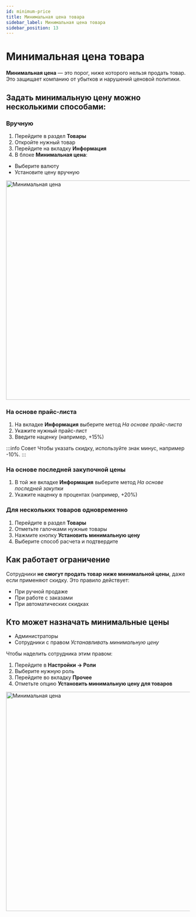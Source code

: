 ```yaml
---
id: minimum-price
title: Минимальная цена товара
sidebar_label: Минимальная цена товара
sidebar_position: 13
---
```


# Минимальная цена товара

**Минимальная цена** — это порог, ниже которого нельзя продать товар. Это защищает компанию от убытков и нарушений ценовой политики.

## Задать минимальную цену можно несколькими способами:

### Вручную
1. Перейдите в раздел **Товары**
2. Откройте нужный товар
3. Перейдите на вкладку **Информация**
4. В блоке **Минимальная цена**:
 - Выберите валюту
 - Установите цену вручную

<img src="/img/knowledge/goods/minimum-price.png" alt="Минимальная цена" width="600" />

### На основе прайс-листа
1. На вкладке **Информация** выберите метод *На основе прайс-листа*
2. Укажите нужный прайс-лист
3. Введите наценку (например, +15%)

:::info Совет
Чтобы указать скидку, используйте знак минус, например -10%.
:::

### На основе последней закупочной цены
1. В той же вкладке **Информация** выберите метод *На основе последней закупки*
2. Укажите наценку в процентах (например, +20%)


### Для нескольких товаров одновременно

1. Перейдите в раздел **Товары**
2. Отметьте галочками нужные товары
3. Нажмите кнопку **Установить минимальную цену**
4. Выберите способ расчета и подтвердите


## Как работает ограничение

Сотрудники **не смогут продать товар ниже минимальной цены**, даже если применяют скидку. Это правило действует:

 - При ручной продаже
 - При работе с заказами
 - При автоматических скидках

## Кто может назначать минимальные цены

-  Администраторы
- Сотрудники с правом *Устанавливать минимальную цену*

Чтобы наделить сотрудника этим правом:

1. Перейдите в **Настройки → Роли**
2. Выберите нужную роль
3. Перейдите во вкладку **Прочее**
4. Отметьте опцию **Установить минимальную цену для товаров**

<img src="/img/knowledge/goods/minimum-price2.png" alt="Минимальная цена" width="600" />




